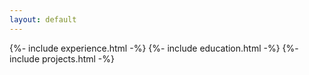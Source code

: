 ```yaml
---
layout: default
---
```


{%- include experience.html -%}
{%- include education.html -%}
{%- include projects.html -%}
